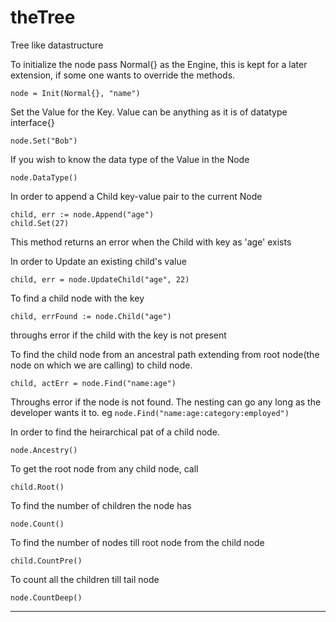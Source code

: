 # theTree
Tree like datastructure


To initialize the node
pass Normal{} as the Engine, this is kept for a later extension, if some one wants to override the methods.

```
node = Init(Normal{}, "name")
```
Set the Value for the Key.
Value can be anything as it is of datatype interface{}

```
node.Set("Bob")
```
If you wish to know the data type of the Value in the Node

```
node.DataType()
```

In order to append a Child key-value pair to the current Node

```
child, err := node.Append("age")
child.Set(27)
```
This method returns an error when the Child with key as 'age' exists

In order to Update an existing child's value

```
child, err = node.UpdateChild("age", 22)
```
To find a child node with the key

```
child, errFound := node.Child("age")
```
throughs error if the child with the key is not present

To find the child node from an ancestral path extending from root node(the node on which we are calling) to child node.

```
child, actErr = node.Find("name:age")
```
Throughs error if the node is not found.
The nesting can go any long as the developer wants it to. eg `node.Find("name:age:category:employed")`

In order to find the heirarchical pat of a child node.

```
node.Ancestry()
```

To get the root node from any child node, call

```
child.Root()
```

To find the number of children the node has

```
node.Count()
```

To find the number of nodes till root node from the child node

```
child.CountPre()
```
To count all the children till tail node

```
node.CountDeep()
```

---

